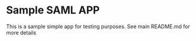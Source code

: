 # Sample SAML APP

This is a sample simple app for testing purposes. See main README.md for more details
